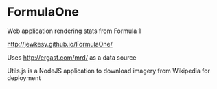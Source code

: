 FormulaOne
==========

Web application rendering stats from Formula 1

http://jewkesy.github.io/FormulaOne/

Uses http://ergast.com/mrd/ as a data source

Utils.js is a NodeJS application to download imagery from Wikipedia for deployment
